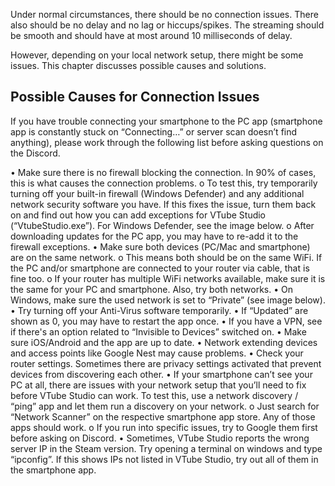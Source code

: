 Under normal circumstances, there should be no connection issues. There also should be no delay and no lag or hiccups/spikes. The streaming should be smooth and should have at most around 10 milliseconds of delay.

However, depending on your local network setup, there might be some issues. This chapter discusses possible causes and solutions.


## Possible Causes for Connection Issues

If you have trouble connecting your smartphone to the PC app (smartphone app is constantly stuck on “Connecting…” or server scan doesn’t find anything), please work through the following list before asking questions on the Discord. 

•	Make sure there is no firewall blocking the connection. In 90% of cases, this is what causes the connection problems.
o	To test this, try temporarily turning off your built-in firewall (Windows Defender) and any additional network security software you have. If this fixes the issue, turn them back on and find out how you can add exceptions for VTube Studio (“VtubeStudio.exe”). For Windows Defender, see the image below.
o	After downloading updates for the PC app, you may have to re-add it to the firewall exceptions.
•	Make sure both devices (PC/Mac and smartphone) are on the same network.
o	This means both should be on the same WiFi. If the PC and/or smartphone are connected to your router via cable, that is fine too.
o	If your router has multiple WiFi networks available, make sure it is the same for your PC and smartphone. Also, try both networks.
•	On Windows, make sure the used network is set to “Private” (see image below).
•	Try turning off your Anti-Virus software temporarily.
•	If “Updated” are shown as 0, you may have to restart the app once.
•	If you have a VPN, see if there's an option related to “Invisible to Devices” switched on.
•	Make sure iOS/Android and the app are up to date.
•	Network extending devices and access points like Google Nest may cause problems.
•	Check your router settings. Sometimes there are privacy settings activated that prevent devices from discovering each other.
•	If your smartphone can’t see your PC at all, there are issues with your network setup that you’ll need to fix before VTube Studio can work. To test this, use a network discovery / “ping” app and let them run a discovery on your network.
o	Just search for “Network Scanner” on the respective smartphone app store. Any of those apps should work.
o	If you run into specific issues, try to Google them first before asking on Discord.
•	Sometimes, VTube Studio reports the wrong server IP in the Steam version. Try opening a terminal on windows and type “ipconfig”. If this shows IPs not listed in VTube Studio, try out all of them in the smartphone app.

